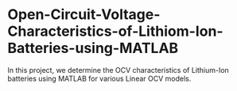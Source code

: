 # Open-Circuit-Voltage-Characteristics-of-Lithiom-Ion-Batteries-using-MATLAB

In this project, we determine the OCV characteristics of Lithium-Ion batteries using MATLAB for various Linear OCV models.
